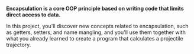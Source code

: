 **Encapsulation is a core OOP principle based on writing code that limits direct access to data.**

In this project, you'll discover new concepts related to encapsulation, such as getters, setters, and name mangling, and you'll use them together with what you already learned to create a program that calculates a projectile trajectory.
